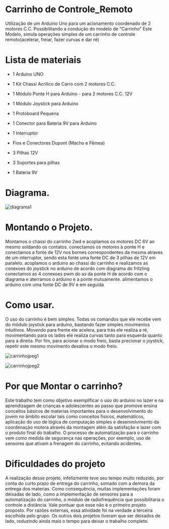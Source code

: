 # Carrinho de Controle_Remoto
Utilização de um Arduino Uno para um acionamento coordenado de 2 motores C.C. Possibilitando a condução do modelo de "Carrinho"
Este Modelo, simula operações simples de um carrinho de controle remoto(acelerar, freiar, fazer curvas e dar ré)

# Lista de materiais

* 1 Arduino UNO

* 1 Kit Chassi Acrílico de Carro com 2 motores C.C.

* 1 Módulo Ponte H para Arduino - para 2 motores C.C. 12V

* 1 Módulo Joystick para Arduino

* 1 Protoboard Pequena

* 1 Conector para Bateria 9V para Arduino

* 1 Interruptor

* Fios e Conectores Dupont (Macho e Fêmea)

* 3 Pilhas 12V

* 3 Suportes para pilhas

* 1 Bateria 9V

# Diagrama.
![diagrama1](https://user-images.githubusercontent.com/53185153/68629957-74ecd280-04c4-11ea-9428-079934a6a1a1.png)
 
# Montando o Projeto.
Montamos o chassi do carrinho 2wd e acoplamos os motores DC 6V ao mesmo soldando os contatos. 
conectamos os motores à ponte H e conectamos a fonte de 12V nos bornes correspondentes da mesma atraves de um interruptor, sendo esta fonte uma fonte DC de 3 pilhas de 12V em paralelo. 
acoplamos o arduino ao chassi do carrinho e realizamos as conexoes do joystick no arduino de acordo com diagrama do fritzling
conectamos as 4 conexoes pwm do as da ponte H de acordo com o diagrama e aterramos o arduino e a ponte mutuamente. 
alimentamos o arduino com uma fonte DC de 9V e em seguida 

# Como usar.
O uso do carrinho é bem simples. Todas os comandos que ele recebe vem do módulo joystick para arduino, bastando fazer simples movimentos intuitivos. Movendo para frente ele acelera, para trás ele realiza a ré, movimentando para os lados ele realiza curvas tanto para esquerda quanto para a direita. Por fim, para acionar o modo freio, basta precionar o joystick, repetir este mesmo movimento desativa o modo freio.

![carrinhojpeg1](https://user-images.githubusercontent.com/53185153/68630774-2c82e400-04c7-11ea-8ddd-3251625e964d.jpg)

![carrinhojpeg2](https://user-images.githubusercontent.com/53185153/68630784-33115b80-04c7-11ea-9a05-f1d65d40d1c6.jpg)

# Por que Montar o carrinho?
Este trabalho tem como objetivo exemplificar o uso do arduino no lazer e na aprendizagem de crianças e adolescentes ao passo que promove ensina conceitos básicos de materias importantes para o desenvolvimento do jovem no âmbito escolar tais como conceitos fisicos, matemáticos, aplicação do uso de lógica de computação simples e desenvolvimento da coordenação motora através da montagem além da satisfação e lazer com o produto final do trabalho. O processo de automatização para o carrinho vem como medida de segurança nas operações, por exemplo, uso de sensores que ativam a frenagem do carrinho, evitando acidentes.

# Dificuldades do projeto
A realização desse projeto, infelizmente teve seu tempo muito reduzido, por conta do curto prazo de entrega do carrinho, somado com a demora da entrega dos materias.
Como consequência, muitas implementações foram deixadas de lado, como a implementação de sensores para a automatização do carrinho, o módulo de radiofrequência que possibilitaria o controle a distância.
Vale pontuar que esse não é o primeiro projeto proposto. Por razões externas, essa atividade foi na verdade a terceira escolhida pelo grupo. Os outros dois projetos tiveram que ser deixados de lado, reduzindo ainda mais o tempo para deixar o trabalho completo.


